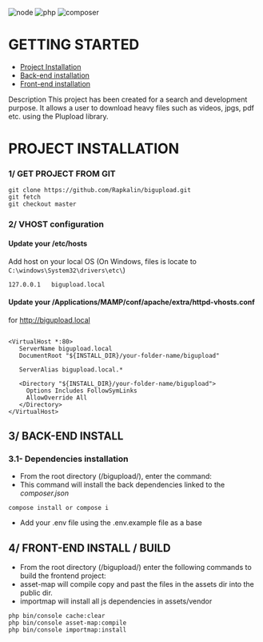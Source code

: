 ![node](https://img.shields.io/badge/nodejs-v8.17.0-83CD29.svg?style=flat-square)
![php](https://img.shields.io/badge/PHP-v8.2-828cb7.svg?style=flat-square)
![composer](https://img.shields.io/badge/Composer-v2.3.7-644D31.svg?style=flat-square)

# GETTING STARTED

* [Project Installation](#installation)
* [Back-end installation](#back-installation)
* [Front-end installation](#front-installation)


Description
This project has been created for a search and development purpose.
It allows a user to download heavy files such as videos, jpgs, pdf etc. using the Plupload library.

# <a name="installation"></a>PROJECT INSTALLATION
### 1/ GET PROJECT FROM GIT

```git
git clone https://github.com/Rapkalin/bigupload.git
git fetch
git checkout master
```

### 2/ VHOST configuration
#### Update your /etc/hosts
Add host on your local OS (On Windows, files is locate to `C:\windows\System32\drivers\etc\`)

```
127.0.0.1   bigupload.local
```

#### Update your /Applications/MAMP/conf/apache/extra/httpd-vhosts.conf
for <http://bigupload.local>

```

<VirtualHost *:80>
   ServerName bigupload.local
   DocumentRoot "${INSTALL_DIR}/your-folder-name/bigupload"

   ServerAlias bigupload.local.*

   <Directory "${INSTALL_DIR}/your-folder-name/bigupload">
     Options Includes FollowSymLinks
     AllowOverride All
   </Directory>
</VirtualHost>

```

## <a name="back-installation"></a> 3/ BACK-END INSTALL
### 3.1- Dependencies installation
- From the root directory (/bigupload/), enter the command:
- This command will install the back dependencies linked to the *composer.json*
```
compose install or compose i
```
- Add your .env file using the .env.example file as a base

## <a name="front-installation"></a>4/ FRONT-END INSTALL / BUILD
- From the root directory (/bigupload/) enter the following commands to build the frontend project:
- asset-map will compile copy and past the files in the assets dir into the public dir.
- importmap will install all js dependencies in assets/vendor
```
php bin/console cache:clear 
php bin/console asset-map:compile
php bin/console importmap:install
```


